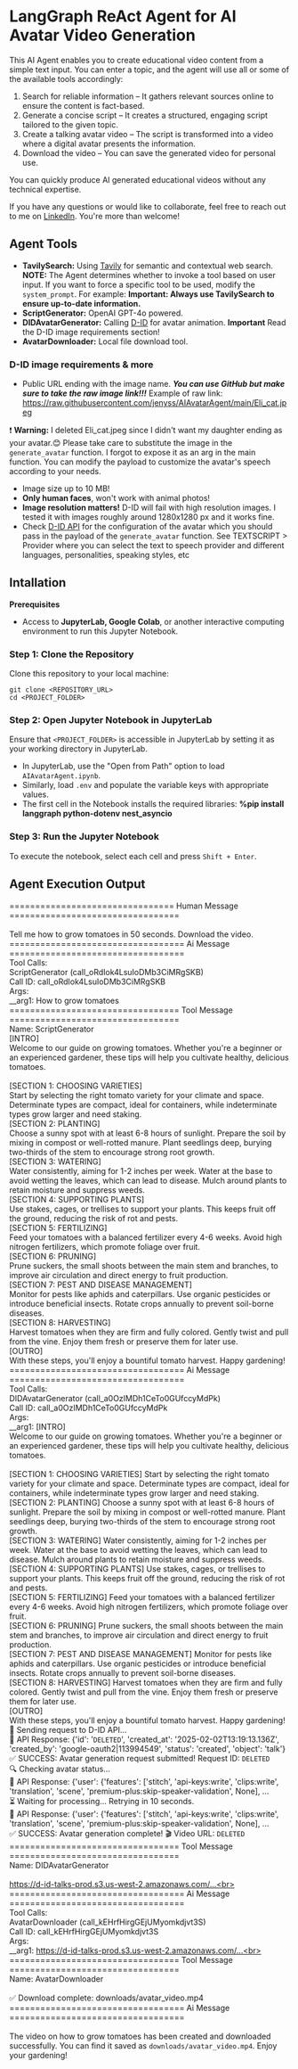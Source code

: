 # LangGraph ReAct Agent for AI Avatar Video Generation

This AI Agent enables you to create educational video content from a simple text input. You can enter a topic, and the agent will use all or some of the available tools accordingly:

1. Search for reliable information – It gathers relevant sources online to ensure the content is fact-based.
2. Generate a concise script – It creates a structured, engaging script tailored to the given topic.
3. Create a talking avatar video – The script is transformed into a video where a digital avatar presents the information.
4. Download the video – You can save the generated video for personal use.

You can quickly produce AI generated educational videos without any technical expertise. 

If you have any questions or would like to collaborate, feel free to reach out to me on [LinkedIn](https://www.linkedin.com/in/jenya-stoeva-60477249/). You're more than welcome!

## Agent Tools
* **TavilySearch:** Using [Tavily](https://tavily.com/) for semantic and contextual web search. **NOTE:** The Agent determines whether to invoke a tool based on user input. If you want to force a specific tool to be used, modify the ```system_prompt```. For example: **Important: Always use TavilySearch to ensure up-to-date information.**
* **ScriptGenerator:** OpenAI GPT-4o powered.
* **DIDAvatarGenerator:** Calling [D-ID](https://www.d-id.com/) for avatar animation. **Important** Read the D-ID image requirements section!
* **AvatarDownloader:** Local file download tool.

### D-ID image requirements & more
* Public URL ending with the image name. **_You can use GitHub but make sure to take the raw image link!!!_** Example of raw link: https://raw.githubusercontent.com/jenyss/AIAvatarAgent/main/Eli_cat.jpeg<br>

❗ **Warning:** I deleted Eli_cat.jpeg since I didn't want my daughter ending as your avatar.😊 Please take care to substitute the image in the ```generate_avatar``` function. I forgot to expose it as an arg in the main function. You can modify the payload to customize the avatar's speech according to your needs.

* Image size up to 10 MB!
* **Only human faces**, won't work with animal photos!
* **Image resolution matters!** D-ID will fail with high resolution images. I tested it with images roughly around 1280x1280 px and it works fine.
* Check [D-ID API](https://docs.d-id.com/reference/createtalk) for the configuration of the avatar which you should pass in the payload of the ```generate_avatar``` function. See TEXTSCRIPT > Provider where you can select the text to speech provider and different languages, personalities, speaking styles, etc

## Intallation

<b>Prerequisites</b>

* Access to <b>JupyterLab, Google Colab</b>, or another interactive computing environment to run this Jupyter Notebook.

### Step 1: Clone the Repository

Clone this repository to your local machine:
```
git clone <REPOSITORY_URL>
cd <PROJECT_FOLDER>
```

### Step 2: Open Jupyter Notebook in JupyterLab

Ensure that ```<PROJECT_FOLDER>``` is accessible in JupyterLab by setting it as your working directory in JupyterLab.
 * In JupyterLab, use the "Open from Path" option to load ```AIAvatarAgent.ipynb```.
 * Similarly, load ```.env``` and populate the variable keys with appropriate values.
 * The first cell in the Notebook installs the required libraries: **%pip install langgraph python-dotenv nest_asyncio**

### Step 3: Run the Jupyter Notebook

To execute the notebook, select each cell and press ```Shift + Enter```.

## Agent Execution Output

================================ Human Message =================================<br>
<br>
Tell me how to grow tomatoes in 50 seconds. Download the video.<br>
================================== Ai Message ==================================<br>
Tool Calls:<br>
  ScriptGenerator (call_oRdIok4LsuIoDMb3CiMRgSKB)<br>
 Call ID: call_oRdIok4LsuIoDMb3CiMRgSKB<br>
  Args:<br>
    __arg1: How to grow tomatoes<br>
================================= Tool Message =================================<br>
Name: ScriptGenerator
<br>
[INTRO]<br>
Welcome to our guide on growing tomatoes. Whether you're a beginner or an experienced gardener, these tips will help you cultivate healthy, delicious tomatoes.<br>
<br>
[SECTION 1: CHOOSING VARIETIES]<br>
Start by selecting the right tomato variety for your climate and space. Determinate types are compact, ideal for containers, while indeterminate types grow larger and need staking.
<br>
[SECTION 2: PLANTING]<br>
Choose a sunny spot with at least 6-8 hours of sunlight. Prepare the soil by mixing in compost or well-rotted manure. Plant seedlings deep, burying two-thirds of the stem to encourage strong root growth.
<br>
[SECTION 3: WATERING]<br>
Water consistently, aiming for 1-2 inches per week. Water at the base to avoid wetting the leaves, which can lead to disease. Mulch around plants to retain moisture and suppress weeds.
<br>
[SECTION 4: SUPPORTING PLANTS]<br>
Use stakes, cages, or trellises to support your plants. This keeps fruit off the ground, reducing the risk of rot and pests.
<br>
[SECTION 5: FERTILIZING]<br>
Feed your tomatoes with a balanced fertilizer every 4-6 weeks. Avoid high nitrogen fertilizers, which promote foliage over fruit.
<br>
[SECTION 6: PRUNING]<br>
Prune suckers, the small shoots between the main stem and branches, to improve air circulation and direct energy to fruit production.
<br>
[SECTION 7: PEST AND DISEASE MANAGEMENT]<br>
Monitor for pests like aphids and caterpillars. Use organic pesticides or introduce beneficial insects. Rotate crops annually to prevent soil-borne diseases.
<br>
[SECTION 8: HARVESTING]<br>
Harvest tomatoes when they are firm and fully colored. Gently twist and pull from the vine. Enjoy them fresh or preserve them for later use.
<br>
[OUTRO]<br>
With these steps, you'll enjoy a bountiful tomato harvest. Happy gardening!<br>
================================== Ai Message ==================================<br>
Tool Calls:<br>
  DIDAvatarGenerator (call_a0OzIMDh1CeTo0GUfccyMdPk)<br>
 Call ID: call_a0OzIMDh1CeTo0GUfccyMdPk<br>
  Args:<br>
    __arg1: [INTRO]<br>
Welcome to our guide on growing tomatoes. Whether you're a beginner or an experienced gardener, these tips will help you cultivate healthy, delicious tomatoes.<br>
<br>
[SECTION 1: CHOOSING VARIETIES]
Start by selecting the right tomato variety for your climate and space. Determinate types are compact, ideal for containers, while indeterminate types grow larger and need staking.
<br>
[SECTION 2: PLANTING]
Choose a sunny spot with at least 6-8 hours of sunlight. Prepare the soil by mixing in compost or well-rotted manure. Plant seedlings deep, burying two-thirds of the stem to encourage strong root growth.
<br>
[SECTION 3: WATERING]
Water consistently, aiming for 1-2 inches per week. Water at the base to avoid wetting the leaves, which can lead to disease. Mulch around plants to retain moisture and suppress weeds.
<br>
[SECTION 4: SUPPORTING PLANTS]
Use stakes, cages, or trellises to support your plants. This keeps fruit off the ground, reducing the risk of rot and pests.
<br>
[SECTION 5: FERTILIZING]
Feed your tomatoes with a balanced fertilizer every 4-6 weeks. Avoid high nitrogen fertilizers, which promote foliage over fruit.
<br>
[SECTION 6: PRUNING]
Prune suckers, the small shoots between the main stem and branches, to improve air circulation and direct energy to fruit production.
<br>
[SECTION 7: PEST AND DISEASE MANAGEMENT]
Monitor for pests like aphids and caterpillars. Use organic pesticides or introduce beneficial insects. Rotate crops annually to prevent soil-borne diseases.
<br>
[SECTION 8: HARVESTING]
Harvest tomatoes when they are firm and fully colored. Gently twist and pull from the vine. Enjoy them fresh or preserve them for later use.
<br>
[OUTRO]<br>
With these steps, you'll enjoy a bountiful tomato harvest. Happy gardening!<br>
🚀 Sending request to D-ID API...<br>
🔎 API Response: {'id': '```DELETED```', 'created_at': '2025-02-02T13:19:13.136Z', 'created_by': 'google-oauth2|113994549', 'status': 'created', 'object': 'talk'}<br>
✅ SUCCESS: Avatar generation request submitted! Request ID: ```DELETED```<br>
🔍 Checking avatar status...<br>
🔎 API Response: {'user': {'features': ['stitch', 'api-keys:write', 'clips:write', 'translation', 'scene', 'premium-plus:skip-speaker-validation', None], ...<br>
⏳ Waiting for processing... Retrying in 10 seconds.<br>
🔎 API Response: {'user': {'features': ['stitch', 'api-keys:write', 'clips:write', 'translation', 'scene', 'premium-plus:skip-speaker-validation', None], ...<br>
✅ SUCCESS: Avatar generation complete! 🎬 Video URL: ```DELETED```<br>
================================= Tool Message =================================<br>
Name: DIDAvatarGenerator<br>
<br>
https://d-id-talks-prod.s3.us-west-2.amazonaws.com/...<br>
================================== Ai Message ==================================<br>
Tool Calls:<br>
  AvatarDownloader (call_kEHrfHirgGEjUMyomkdjvt3S)<br>
 Call ID: call_kEHrfHirgGEjUMyomkdjvt3S<br>
  Args:<br>
    __arg1: https://d-id-talks-prod.s3.us-west-2.amazonaws.com/...<br>
================================= Tool Message =================================<br>
Name: AvatarDownloader<br>
<br>
✅ Download complete: downloads/avatar_video.mp4<br>
================================== Ai Message ==================================<br>
<br>
The video on how to grow tomatoes has been created and downloaded successfully. You can find it saved as `downloads/avatar_video.mp4`. Enjoy your gardening!
